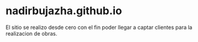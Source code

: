 # nadirbujazha.github.io
El sitio se realizo desde cero con el fin poder llegar a captar clientes para la realizacion de obras. 
